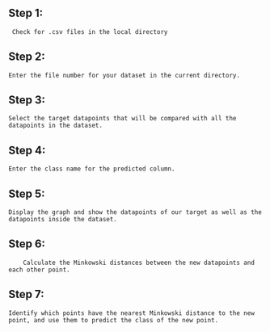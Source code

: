 ## Step 1:
	 Check for .csv files in the local directory

## Step 2:
	Enter the file number for your dataset in the current directory.

## Step 3:
	Select the target datapoints that will be compared with all the datapoints in the dataset.

## Step 4:
	Enter the class name for the predicted column.

## Step 5:
	Display the graph and show the datapoints of our target as well as the datapoints inside the dataset.

## Step 6:
		Calculate the Minkowski distances between the new datapoints and each other point.

## Step 7:
	Identify which points have the nearest Minkowski distance to the new point, and use them to predict the class of the new point.


